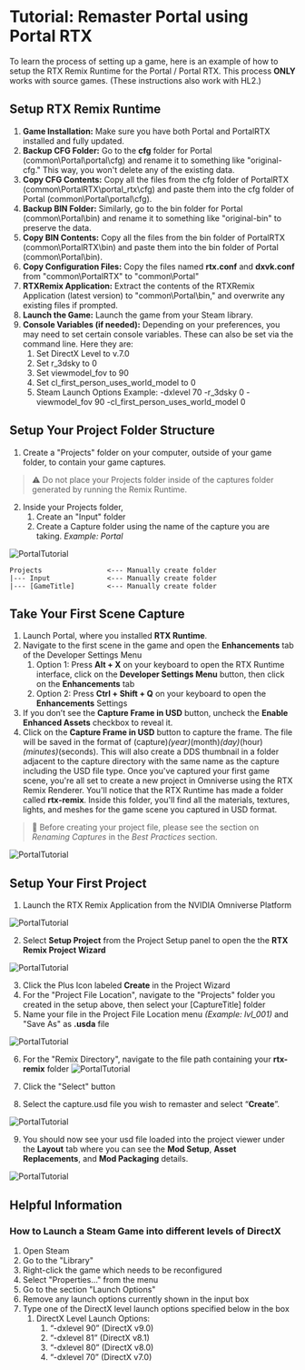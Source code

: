 # Tutorial: Remaster Portal using Portal RTX
To learn the process of setting up a game, here is an example of how to setup the RTX Remix Runtime for the Portal / Portal RTX.  This process **ONLY** works with source games. (These instructions also work with HL2.)

## Setup RTX Remix Runtime

1. **Game Installation:** Make sure you have both Portal and PortalRTX installed and fully updated.
2. **Backup CFG Folder:** Go to the **cfg** folder for Portal (common\Portal\portal\cfg) and rename it to something like "original-cfg." This way, you won't delete any of the existing data.
3. **Copy CFG Contents:** Copy all the files from the cfg folder of PortalRTX (common\PortalRTX\portal_rtx\cfg) and paste them into the cfg folder of Portal (common\Portal\portal\cfg).
4. **Backup BIN Folder:** Similarly, go to the bin folder for Portal (common\Portal\bin) and rename it to something like "original-bin" to preserve the data.
5. **Copy BIN Contents:** Copy all the files from the bin folder of PortalRTX (common\PortalRTX\bin) and paste them into the bin folder of Portal (common\Portal\bin).
6. **Copy Configuration Files:** Copy the files named **rtx.conf** and **dxvk.conf** from "common\PortalRTX" to "common\Portal"
7. **RTXRemix Application:** Extract the contents of the RTXRemix Application (latest version) to "common\Portal\bin," and overwrite any existing files if prompted.
8. **Launch the Game:** Launch the game from your Steam library.
9. **Console Variables (if needed):** Depending on your preferences, you may need to set certain console variables. These can also be set via the command line. Here they are:
    1. Set DirectX Level to v.7.0
    2. Set r_3dsky to 0
    3. Set viewmodel_fov to 90
    4. Set cl_first_person_uses_world_model to 0
    5. Steam Launch Options Example: -dxlevel 70 -r_3dsky 0 -viewmodel_fov 90 -cl_first_person_uses_world_model 0

## Setup Your Project Folder Structure

1. Create a "Projects" folder on your computer, outside of your game folder, to contain your game captures.
> ⚠️ Do not place your Projects folder inside of the captures folder generated by running the Remix Runtime.

2. Inside your Projects folder,
    1. Create an "Input" folder
    2. Create a Capture folder using the name of the capture you are taking.  _Example: Portal_

![PortalTutorial](../data/images/remix_901.png)

```text
Projects                <--- Manually create folder
|--- Input              <--- Manually create folder
|--- [GameTitle]        <--- Manually create folder
```

## Take Your First Scene Capture

1. Launch Portal, where you installed **RTX Runtime**.
2. Navigate to the first scene in the game and open the **Enhancements** tab of the Developer Settings Menu
    1. Option 1: Press **Alt + X** on your keyboard to open the RTX Runtime interface, click on the **Developer Settings Menu** button, then click on the **Enhancements** tab
    2. Option 2: Press **Ctrl + Shift + Q** on your keyboard to open the **Enhancements** Settings
3. If you don’t see the **Capture Frame in USD** button, uncheck the **Enable Enhanced Assets** checkbox to reveal it.
4. Click on the **Capture Frame in USD** button to capture the frame.
The file will be saved in the format of (capture)_(year)_(month)_(day)_(hour)_(minutes)_(seconds).  This will also create a DDS thumbnail in a folder adjacent to the capture directory with the same name as the capture including the USD file type.
Once you've captured your first game scene, you're all set to create a new project in Omniverse using the RTX Remix Renderer. You'll notice that the RTX Runtime has made a folder called **rtx-remix**.  Inside this folder, you'll find all the materials, textures, lights, and meshes for the game scene you captured in USD format.

> 📝 Before creating your project file, please see the section on _Renaming Captures_ in the _Best Practices_ section.

![PortalTutorial](../data/images/remix_902.png)

## Setup Your First Project

1. Launch the RTX Remix Application from the NVIDIA Omniverse Platform

![PortalTutorial](../data/images/rtxremix_066.png)

2. Select **Setup Project** from the Project Setup panel to open the the **RTX Remix Project Wizard**

![PortalTutorial](../data/images/rtxremix_067.PNG)

3. Click the Plus Icon labeled **Create** in the Project Wizard
4. For the "Project File Location", navigate to the "Projects" folder you created in the setup above, then select your [CaptureTitle] folder
5. Name your file in the Project File Location menu _(Example: lvl_001)_ and "Save As" as **.usda** file

![PortalTutorial](../data/images/remix_903.png)

6. For the "Remix Directory", navigate to the file path containing your **rtx-remix** folder
![PortalTutorial](../data/images/remix_904.png)

7. Click the "Select" button
8. Select the capture.usd file you wish to remaster and select “**Create**”.

![PortalTutorial](../data/images/remix_905.png)

9. You should now see your usd file loaded into the project viewer under the **Layout** tab where you can see the **Mod Setup**, **Asset Replacements**, and **Mod Packaging** details.

![PortalTutorial](../data/images/remix_906.png)

## Helpful Information

### How to Launch a Steam Game into different levels of DirectX

1. Open Steam
2. Go to the "Library"
3. Right-click the game which needs to be reconfigured
4. Select "Properties..." from the menu
5. Go to the section "Launch Options"
6. Remove any launch options currently shown in the input box
7. Type one of the DirectX level launch options specified below in the box
    1. DirectX Level Launch Options:
        1. “-dxlevel 90” (DirectX v9.0)
        2. “-dxlevel 81” (DirectX v8.1)
        3. “-dxlevel 80” (DirectX v8.0)
        4. “-dxlevel 70” (DirectX v7.0)
